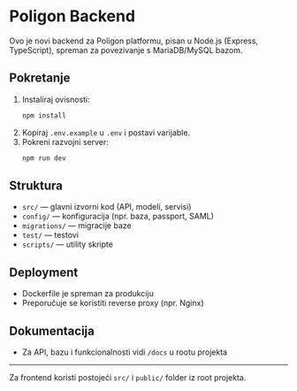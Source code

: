 # Poligon Backend

Ovo je novi backend za Poligon platformu, pisan u Node.js (Express, TypeScript), spreman za povezivanje s MariaDB/MySQL bazom.

## Pokretanje

1. Instaliraj ovisnosti:
   ```bash
   npm install
   ```
2. Kopiraj `.env.example` u `.env` i postavi varijable.
3. Pokreni razvojni server:
   ```bash
   npm run dev
   ```

## Struktura
- `src/` — glavni izvorni kod (API, modeli, servisi)
- `config/` — konfiguracija (npr. baza, passport, SAML)
- `migrations/` — migracije baze
- `test/` — testovi
- `scripts/` — utility skripte

## Deployment
- Dockerfile je spreman za produkciju
- Preporučuje se koristiti reverse proxy (npr. Nginx)

## Dokumentacija
- Za API, bazu i funkcionalnosti vidi `/docs` u rootu projekta

---

Za frontend koristi postojeći `src/` i `public/` folder iz root projekta.
